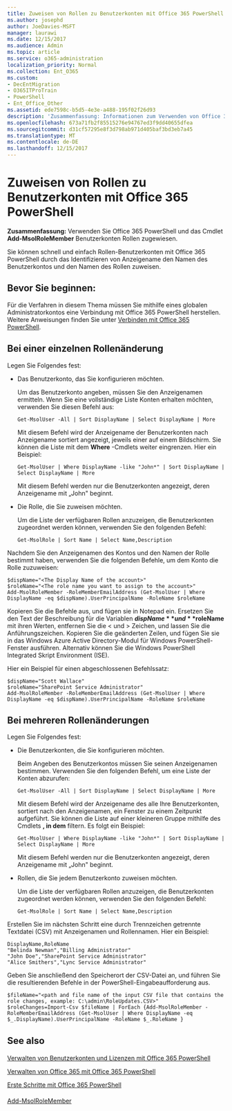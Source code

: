 ```yaml
---
title: Zuweisen von Rollen zu Benutzerkonten mit Office 365 PowerShell
ms.author: josephd
author: JoeDavies-MSFT
manager: laurawi
ms.date: 12/15/2017
ms.audience: Admin
ms.topic: article
ms.service: o365-administration
localization_priority: Normal
ms.collection: Ent_O365
ms.custom:
- DecEntMigration
- O365ITProTrain
- PowerShell
- Ent_Office_Other
ms.assetid: ede7598c-b5d5-4e3e-a488-195f02f26d93
description: 'Zusammenfassung: Informationen zum Verwenden von Office 365 PowerShell und des Add-MsolRoleMember -Cmdlets zum Zuweisen von Rollen zu Benutzerkonten.'
ms.openlocfilehash: 673a71fb2f85515276e94767ed3f9dd40655dfea
ms.sourcegitcommit: d31cf57295e8f3d798ab971d405baf3bd3eb7a45
ms.translationtype: MT
ms.contentlocale: de-DE
ms.lasthandoff: 12/15/2017
---
```

# <a name="assign-roles-to-user-accounts-with-office-365-powershell"></a>Zuweisen von Rollen zu Benutzerkonten mit Office 365 PowerShell

 **Zusammenfassung:** Verwenden Sie Office 365 PowerShell und das Cmdlet **Add-MsolRoleMember** Benutzerkonten Rollen zugewiesen.
  
Sie können schnell und einfach Rollen-Benutzerkonten mit Office 365 PowerShell durch das Identifizieren von Anzeigename den Namen des Benutzerkontos und den Namen des Rollen zuweisen.
  
## <a name="before-you-begin"></a>Bevor Sie beginnen:

Für die Verfahren in diesem Thema müssen Sie mithilfe eines globalen Administratorkontos eine Verbindung mit Office 365 PowerShell herstellen. Weitere Anweisungen finden Sie unter [Verbinden mit Office 365 PowerShell](connect-to-office-365-powershell.md).
  
## <a name="for-a-single-role-change"></a>Bei einer einzelnen Rollenänderung

Legen Sie Folgendes fest:
  
- Das Benutzerkonto, das Sie konfigurieren möchten.
    
    Um das Benutzerkonto angeben, müssen Sie den Anzeigenamen ermitteln. Wenn Sie eine vollständige Liste Konten erhalten möchten, verwenden Sie diesen Befehl aus:
    
  ```
  Get-MsolUser -All | Sort DisplayName | Select DisplayName | More
  ```

    Mit diesem Befehl wird der Anzeigename der Benutzerkonten nach Anzeigename sortiert angezeigt, jeweils einer auf einem Bildschirm. Sie können die Liste mit dem **Where** -Cmdlets weiter eingrenzen. Hier ein Beispiel:
    
  ```
  Get-MsolUser | Where DisplayName -like "John*" | Sort DisplayName | Select DisplayName | More
  ```

    Mit diesem Befehl werden nur die Benutzerkonten angezeigt, deren Anzeigename mit „John" beginnt.
    
- Die Rolle, die Sie zuweisen möchten.
    
    Um die Liste der verfügbaren Rollen anzuzeigen, die Benutzerkonten zugeordnet werden können, verwenden Sie den folgenden Befehl:
    
  ```
  Get-MsolRole | Sort Name | Select Name,Description
  ```

Nachdem Sie den Anzeigenamen des Kontos und den Namen der Rolle bestimmt haben, verwenden Sie die folgenden Befehle, um dem Konto die Rolle zuzuweisen:
  
```
$dispName="<The Display Name of the account>"
$roleName="<The role name you want to assign to the account>"
Add-MsolRoleMember -RoleMemberEmailAddress (Get-MsolUser | Where DisplayName -eq $dispName).UserPrincipalName -RoleName $roleName
```

Kopieren Sie die Befehle aus, und fügen sie in Notepad ein. Ersetzen Sie den Text der Beschreibung für die Variablen **$dispName** und **$roleName** mit ihren Werten, entfernen Sie die \< und > Zeichen, und lassen Sie die Anführungszeichen. Kopieren Sie die geänderten Zeilen, und fügen Sie sie in das Windows Azure Active Directory-Modul für Windows PowerShell-Fenster ausführen. Alternativ können Sie die Windows PowerShell Integrated Skript Environment (ISE).
  
Hier ein Beispiel für einen abgeschlossenen Befehlssatz:
  
```
$dispName="Scott Wallace"
$roleName="SharePoint Service Administrator"
Add-MsolRoleMember -RoleMemberEmailAddress (Get-MsolUser | Where DisplayName -eq $dispName).UserPrincipalName -RoleName $roleName
```

## <a name="for-multiple-role-changes"></a>Bei mehreren Rollenänderungen

Legen Sie Folgendes fest:
  
- Die Benutzerkonten, die Sie konfigurieren möchten.
    
    Beim Angeben des Benutzerkontos müssen Sie seinen Anzeigenamen bestimmen. Verwenden Sie den folgenden Befehl, um eine Liste der Konten abzurufen:
    
  ```
  Get-MsolUser -All | Sort DisplayName | Select DisplayName | More
  ```

    Mit diesem Befehl wird der Anzeigename des alle Ihre Benutzerkonten, sortiert nach den Anzeigenamen, ein Fenster zu einem Zeitpunkt aufgeführt. Sie können die Liste auf einer kleineren Gruppe mithilfe des Cmdlets **, in dem** filtern. Es folgt ein Beispiel:
    
  ```
  Get-MsolUser | Where DisplayName -like "John*" | Sort DisplayName | Select DisplayName | More
  ```

    Mit diesem Befehl werden nur die Benutzerkonten angezeigt, deren Anzeigename mit „John" beginnt.
    
- Rollen, die Sie jedem Benutzerkonto zuweisen möchten.
    
    Um die Liste der verfügbaren Rollen anzuzeigen, die Benutzerkonten zugeordnet werden können, verwenden Sie den folgenden Befehl:
    
  ```
  Get-MsolRole | Sort Name | Select Name,Description
  ```

Erstellen Sie im nächsten Schritt eine durch Trennzeichen getrennte Textdatei (CSV) mit Anzeigenamen und Rollennamen. Hier ein Beispiel:
  
```
DisplayName,RoleName
"Belinda Newman","Billing Administrator"
"John Doe","SharePoint Service Administrator"
"Alice Smithers","Lync Service Administrator"
```

Geben Sie anschließend den Speicherort der CSV-Datei an, und führen Sie die resultierenden Befehle in der PowerShell-Eingabeaufforderung aus.
  
```
$fileName="<path and file name of the input CSV file that contains the role changes, example: C:\admin\RoleUpdates.CSV>"
$roleChanges=Import-Csv $fileName | ForEach {Add-MsolRoleMember -RoleMemberEmailAddress (Get-MsolUser | Where DisplayName -eq $_.DisplayName).UserPrincipalName -RoleName $_.RoleName }

```

## <a name="see-also"></a>See also

#### 

[Verwalten von Benutzerkonten und Lizenzen mit Office 365 PowerShell](manage-user-accounts-and-licenses-with-office-365-powershell.md)
  
[Verwalten von Office 365 mit Office 365 PowerShell](manage-office-365-with-office-365-powershell.md)
  
[Erste Schritte mit Office 365 PowerShell](getting-started-with-office-365-powershell.md)
#### 

[Add-MsolRoleMember](https://msdn.microsoft.com/library/dn194120.aspx)

